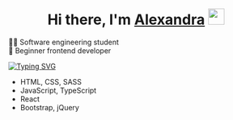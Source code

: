 <h1 align="center">Hi there, I'm <a href="https://t.me/mesanyaa" target="_blank">Alexandra</a>
<img src="https://github.com/blackcater/blackcater/raw/main/images/Hi.gif" height="32"/></h1>

<p>
👩‍💻 Software engineering student 
<br>
🌱 Beginner frontend developer
</p>

[![Typing SVG](https://readme-typing-svg.herokuapp.com?color=%2336BCF7&lines=Main+stack)](https://git.io/typing-svg)
<ul>
  <li>HTML, CSS, SASS</li>
  <li>JavaScript, TypeScript</li>
  <li>React</li>
  <li>Bootstrap, jQuery</li>
</ul>

